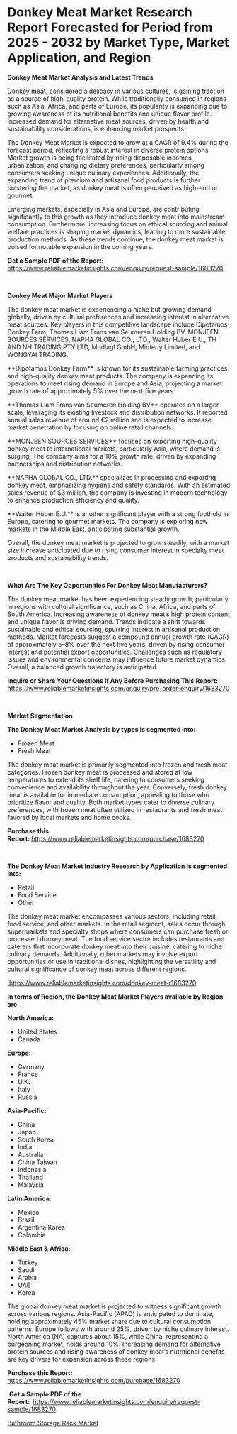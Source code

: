<p><h1>Donkey Meat Market Research Report Forecasted for Period from 2025 -  2032 by Market Type, Market Application, and Region</h1></p><p><strong>Donkey Meat Market Analysis and Latest Trends</strong></p>
<p><p>Donkey meat, considered a delicacy in various cultures, is gaining traction as a source of high-quality protein. While traditionally consumed in regions such as Asia, Africa, and parts of Europe, its popularity is expanding due to growing awareness of its nutritional benefits and unique flavor profile. Increased demand for alternative meat sources, driven by health and sustainability considerations, is enhancing market prospects.</p><p>The Donkey Meat Market is expected to grow at a CAGR of 9.4% during the forecast period, reflecting a robust interest in diverse protein options. Market growth is being facilitated by rising disposable incomes, urbanization, and changing dietary preferences, particularly among consumers seeking unique culinary experiences. Additionally, the expanding trend of premium and artisanal food products is further bolstering the market, as donkey meat is often perceived as high-end or gourmet.</p><p>Emerging markets, especially in Asia and Europe, are contributing significantly to this growth as they introduce donkey meat into mainstream consumption. Furthermore, increasing focus on ethical sourcing and animal welfare practices is shaping market dynamics, leading to more sustainable production methods. As these trends continue, the donkey meat market is poised for notable expansion in the coming years.</p></p>
<p><strong>Get a Sample PDF of the Report:&nbsp;</strong> <a href="https://www.reliablemarketinsights.com/enquiry/request-sample/1683270?utm_campaign=2935&utm_medium=2&utm_source=Github&utm_content=ia&utm_term=06032025&utm_id=donkey-meat">https://www.reliablemarketinsights.com/enquiry/request-sample/1683270</a></p>
<p>&nbsp;</p>
<p><strong>Donkey Meat Major Market Players</strong></p>
<p><p>The donkey meat market is experiencing a niche but growing demand globally, driven by cultural preferences and increasing interest in alternative meat sources. Key players in this competitive landscape include Dipotamos Donkey Farm, Thomas Liam Frans van Seumeren Holding BV, MONJEEN SOURCES SERVICES, NAPHA GLOBAL CO., LTD., Walter Huber E.U., TH AND NH TRADING PTY LTD, Modlagl GmbH, Minterly Limited, and WONGYAI TRADING.</p><p>**Dipotamos Donkey Farm** is known for its sustainable farming practices and high-quality donkey meat products. The company is expanding its operations to meet rising demand in Europe and Asia, projecting a market growth rate of approximately 5% over the next five years.</p><p>**Thomas Liam Frans van Seumeren Holding BV** operates on a larger scale, leveraging its existing livestock and distribution networks. It reported annual sales revenue of around €2 million and is expected to increase market penetration by focusing on online retail channels.</p><p>**MONJEEN SOURCES SERVICES** focuses on exporting high-quality donkey meat to international markets, particularly Asia, where demand is surging. The company aims for a 10% growth rate, driven by expanding partnerships and distribution networks.</p><p>**NAPHA GLOBAL CO., LTD.** specializes in processing and exporting donkey meat, emphasizing hygiene and safety standards. With an estimated sales revenue of $3 million, the company is investing in modern technology to enhance production efficiency and quality.</p><p>**Walter Huber E.U.** is another significant player with a strong foothold in Europe, catering to gourmet markets. The company is exploring new markets in the Middle East, anticipating substantial growth.</p><p>Overall, the donkey meat market is projected to grow steadily, with a market size increase anticipated due to rising consumer interest in specialty meat products and sustainability trends.</p></p>
<p>&nbsp;</p>
<p><strong>What Are The Key Opportunities For Donkey Meat Manufacturers?</strong></p>
<p><p>The donkey meat market has been experiencing steady growth, particularly in regions with cultural significance, such as China, Africa, and parts of South America. Increasing awareness of donkey meat’s high protein content and unique flavor is driving demand. Trends indicate a shift towards sustainable and ethical sourcing, spurring interest in artisanal production methods. Market forecasts suggest a compound annual growth rate (CAGR) of approximately 5–8% over the next five years, driven by rising consumer interest and potential export opportunities. Challenges such as regulatory issues and environmental concerns may influence future market dynamics. Overall, a balanced growth trajectory is anticipated.</p></p>
<p><strong>Inquire or Share Your Questions If Any Before Purchasing This Report:</strong> <a href="https://www.reliablemarketinsights.com/enquiry/pre-order-enquiry/1683270?utm_campaign=2935&utm_medium=2&utm_source=Github&utm_content=ia&utm_term=06032025&utm_id=donkey-meat">https://www.reliablemarketinsights.com/enquiry/pre-order-enquiry/1683270</a></p>
<p>&nbsp;</p>
<p><strong>Market Segmentation</strong></p>
<p><strong>The Donkey Meat Market Analysis by types is segmented into:</strong></p>
<p><ul><li>Frozen Meat</li><li>Fresh Meat</li></ul></p>
<p><p>The donkey meat market is primarily segmented into frozen and fresh meat categories. Frozen donkey meat is processed and stored at low temperatures to extend its shelf life, catering to consumers seeking convenience and availability throughout the year. Conversely, fresh donkey meat is available for immediate consumption, appealing to those who prioritize flavor and quality. Both market types cater to diverse culinary preferences, with frozen meat often utilized in restaurants and fresh meat favored by local markets and home cooks.</p></p>
<p><strong>Purchase this Report:&nbsp;</strong><a href="https://www.reliablemarketinsights.com/purchase/1683270?utm_campaign=2935&utm_medium=2&utm_source=Github&utm_content=ia&utm_term=06032025&utm_id=donkey-meat">https://www.reliablemarketinsights.com/purchase/1683270</a></p>
<p>&nbsp;</p>
<p><strong>The Donkey Meat Market Industry Research by Application is segmented into:</strong></p>
<p><ul><li>Retail</li><li>Food Service</li><li>Other</li></ul></p>
<p><p>The donkey meat market encompasses various sectors, including retail, food service, and other markets. In the retail segment, sales occur through supermarkets and specialty shops where consumers can purchase fresh or processed donkey meat. The food service sector includes restaurants and caterers that incorporate donkey meat into their cuisine, catering to niche culinary demands. Additionally, other markets may involve export opportunities or use in traditional dishes, highlighting the versatility and cultural significance of donkey meat across different regions.</p></p>
<p><a href="https://www.reliablemarketinsights.com/donkey-meat-r1683270?utm_campaign=2935&utm_medium=2&utm_source=Github&utm_content=ia&utm_term=06032025&utm_id=donkey-meat">&nbsp;https://www.reliablemarketinsights.com/donkey-meat-r1683270</a></p>
<p><strong>In terms of Region, the Donkey Meat Market Players available by Region are:</strong></p>
<p>
    <p> <strong> North America: </strong>
        <ul>
            <li>United States</li>
            <li>Canada</li>
        </ul>
        </p> 
    <p> <strong> Europe: </strong>
        <ul>
            <li>Germany</li>
            <li>France</li>
            <li>U.K.</li>
            <li>Italy</li>
            <li>Russia</li>
        </ul>
        </p> 
    <p> <strong> Asia-Pacific: </strong>
        <ul>
            <li>China</li>
            <li>Japan</li>
            <li>South Korea</li>
            <li>India</li>
            <li>Australia</li>
            <li>China Taiwan</li>
            <li>Indonesia</li>
            <li>Thailand</li>
            <li>Malaysia</li>
        </ul>
        </p> 
    <p> <strong> Latin America: </strong>
        <ul>
            <li>Mexico</li>
            <li>Brazil</li>
            <li>Argentina Korea</li>
            <li>Colombia</li>
        </ul>
        </p> 
    <p> <strong> Middle East & Africa: </strong>
        <ul>
            <li>Turkey</li>
            <li>Saudi</li>
            <li>Arabia</li>
            <li>UAE</li>
            <li>Korea</li>
        </ul>
    </p>
    </p>
<p><p>The global donkey meat market is projected to witness significant growth across various regions. Asia-Pacific (APAC) is anticipated to dominate, holding approximately 45% market share due to cultural consumption patterns. Europe follows with around 25%, driven by niche culinary interest. North America (NA) captures about 15%, while China, representing a burgeoning market, holds around 10%. Increasing demand for alternative protein sources and rising awareness of donkey meat’s nutritional benefits are key drivers for expansion across these regions.</p></p>
<p><strong>Purchase this Report: </strong><a href="https://www.reliablemarketinsights.com/purchase/1683270?utm_campaign=2935&utm_medium=2&utm_source=Github&utm_content=ia&utm_term=06032025&utm_id=donkey-meat">https://www.reliablemarketinsights.com/purchase/1683270</a></p>
<p>&nbsp;<strong>Get a Sample PDF of the Report:&nbsp;&nbsp;</strong><a href="https://www.reliablemarketinsights.com/enquiry/request-sample/1683270?utm_campaign=2935&utm_medium=2&utm_source=Github&utm_content=ia&utm_term=06032025&utm_id=donkey-meat">https://www.reliablemarketinsights.com/enquiry/request-sample/1683270</a></p>
<p><strong></strong></p>
<p><p><a href="https://github.com/birbamanan03/Market-Research-Report-List-1/blob/main/bathroom-storage-rack-market.md?utm_campaign=2935&utm_medium=2&utm_source=Github&utm_content=ia&utm_term=06032025&utm_id=donkey-meat">Bathroom Storage Rack Market</a></p></p>
